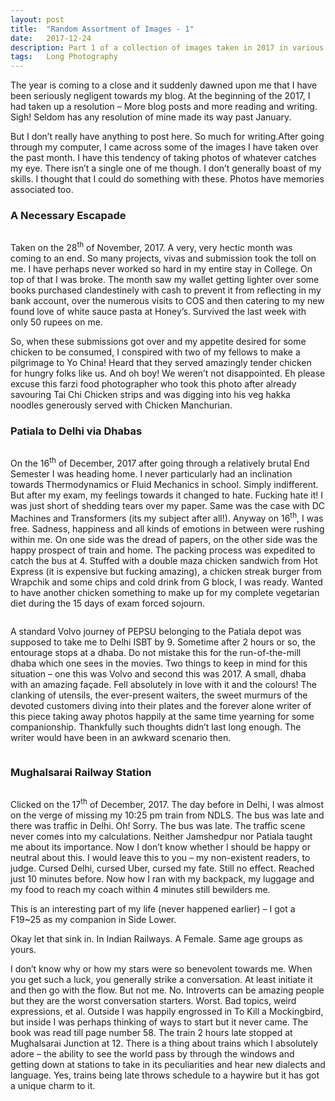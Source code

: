 ```yaml
---
layout: post
title:  "Random Assortment of Images - 1"
date:   2017-12-24
description: Part 1 of a collection of images taken in 2017 in various places and my memories with them.
tags:	Long Photography
---
```


<p class="intro"><span class="dropcap">T</span>he year is coming to a close and it suddenly dawned upon me that I have been seriously negligent towards my blog. At the beginning of the 2017, I had taken up a resolution – More blog posts and more reading and writing. Sigh!
Seldom has any resolution of mine made its way past January.</p>

But I don’t really have anything to post here. So much for writing.After going through my computer, I came across some of the images I have taken over the past month. I have this tendency of taking photos of whatever catches my eye. There isn’t a single one of me though. I don’t generally boast of my skills. I thought that I could do something with these. Photos have memories associated too.

### A Necessary Escapade

<img src="{{ '/assets/img/random-assortment-one-1.jpg' | prepend: site.baseurl }}" alt=""> 

Taken on the 28<sup>th</sup> of November, 2017. A very, very hectic month was coming to an end. So many projects, vivas and submission took the toll on me. I have perhaps never worked so hard in my entire stay in College. On top of that I was broke. The month saw my wallet getting lighter over some books purchased clandestinely with cash to prevent it from reflecting in my bank account, over the numerous visits to COS and then catering to my new found love of white sauce pasta at Honey’s. Survived the last week with only 50 rupees on me.

So, when these submissions got over and my appetite desired for some chicken to be consumed, I conspired with two of my fellows to make a pilgrimage to Yo China! Heard that they served amazingly tender chicken for hungry folks like us. And oh boy! We weren’t not disappointed. Eh please excuse this farzi food photographer who took this photo after already savouring Tai Chi Chicken strips and was digging into his veg hakka noodles generously served with Chicken Manchurian.

### Patiala to Delhi via Dhabas

<img src="{{ '/assets/img/random-assortment-one-2.jpg' | prepend: site.baseurl }}" alt=""> 

On the 16<sup>th</sup> of December, 2017 after going through a relatively brutal End Semester I was heading home. I never particularly had an inclination towards Thermodynamics or Fluid Mechanics in school. Simply indifferent. But after my exam, my feelings towards it changed to hate. Fucking hate it! I was just short of shedding tears over my paper. Same was the case with DC Machines and Transformers (its my subject after all!). Anyway on 16<sup>th</sup>, I was free. Sadness, happiness and all kinds of emotions in between were rushing within me. On one side was the dread of papers, on the other side was the happy prospect of train and home. The packing process was expedited to catch the bus at 4. Stuffed with a double maza chicken sandwich from Hot Express (it is expensive but fucking amazing), a chicken streak burger from Wrapchik and some chips and cold drink from G block, I was ready. Wanted to have another chicken something to make up for my complete vegetarian diet during the 15 days of exam forced sojourn.

<img src="{{ '/assets/img/random-assortment-one-3.jpg' | prepend: site.baseurl }}" alt=""> 

A standard Volvo journey of PEPSU belonging to the Patiala depot was supposed to take me to Delhi ISBT by 9. Sometime after 2 hours or so, the entourage stops at a dhaba. Do not mistake this for the run-of-the-mill dhaba which one sees in the movies. Two things to keep in mind for this situation – one this was Volvo and second this was 2017. A small, dhaba with an amazing façade. Fell absolutely in love with it and the colours! The clanking of utensils, the ever-present waiters, the sweet murmurs of the devoted customers diving into their plates and the forever alone writer of this piece taking away photos happily at the same time yearning for some companionship. Thankfully such thoughts didn’t last long enough. The writer would have been in an awkward scenario then.

<img src="{{ '/assets/img/random-assortment-one-4.jpg' | prepend: site.baseurl }}" alt=""> 

### Mughalsarai Railway Station

<img src="{{ '/assets/img/random-assortment-one-5.jpg' | prepend: site.baseurl }}" alt=""> 

Clicked on the 17<sup>th</sup> of December, 2017. The day before in Delhi, I was almost on the verge of missing my 10:25 pm train from NDLS. The bus was late and there was traffic in Delhi. Oh! Sorry. The bus was late. The traffic scene never comes into my calculations. Neither Jamshedpur nor Patiala taught me about its importance. Now I don’t know whether I should be happy or neutral about this. I would leave this to you – my non-existent readers, to judge. Cursed Delhi, cursed Uber, cursed my fate. Still no effect. Reached just 10 minutes before. Now how I ran with my backpack, my luggage and my food to reach my coach within 4 minutes still bewilders me.

This is an interesting part of my life (never happened earlier) – I got a F19~25 as my companion in Side Lower.

Okay let that sink in. In Indian Railways. A Female. Same age groups as yours.

I don’t know why or how my stars were so benevolent towards me. When you get such a luck, you generally strike a conversation. At least initiate it and then go with the flow. But not me. No. Introverts can be amazing people but they are the worst conversation starters. Worst. Bad topics, weird expressions, et al. Outside I was happily engrossed in To Kill a Mockingbird, but inside I was perhaps thinking of ways to start but it never came. The book was read till page number 58. The train 2 hours late stopped at Mughalsarai Junction at 12. There is a thing about trains which I absolutely adore – the ability to see the world pass by through the windows and getting down at stations to take in its peculiarities and hear new dialects and language. Yes, trains being late throws schedule to a haywire but it has got a unique charm to it.
